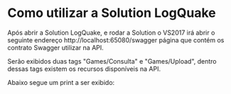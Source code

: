 # Como utilizar a Solution LogQuake

Após abrir a Solution LogQuake, e rodar a Solution o VS2017 irá abrir o seguinte endereço http://localhost:65080/swagger página que contém os contrato Swagger utilizar na API.

Serão exibidos duas tags "Games/Consulta" e "Games/Upload", dentro dessas tags existem os recursos disponíveis na API.

Abaixo segue um print a ser exibido:
